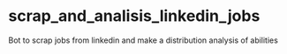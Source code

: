 # scrap_and_analisis_linkedin_jobs
Bot to scrap jobs from linkedin and make a distribution analysis of abilities
